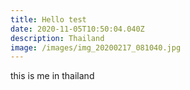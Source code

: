 ```yaml
---
title: Hello test
date: 2020-11-05T10:50:04.040Z
description: Thailand
image: /images/img_20200217_081040.jpg
---
```

this is me in thailand